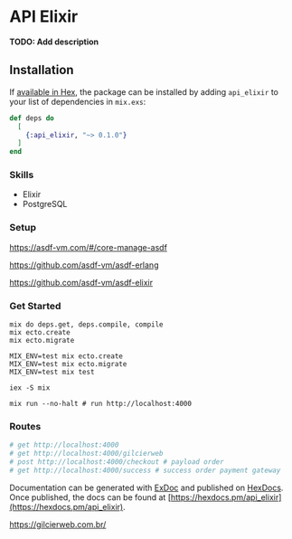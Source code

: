 # API Elixir

**TODO: Add description**

## Installation

If [available in Hex](https://hex.pm/docs/publish), the package can be installed
by adding `api_elixir` to your list of dependencies in `mix.exs`:

```elixir
def deps do
  [
    {:api_elixir, "~> 0.1.0"}
  ]
end
```
### Skills
- Elixir
- PostgreSQL

### Setup
https://asdf-vm.com/#/core-manage-asdf

https://github.com/asdf-vm/asdf-erlang

https://github.com/asdf-vm/asdf-elixir

### Get Started
```shell
mix do deps.get, deps.compile, compile
mix ecto.create 
mix ecto.migrate

MIX_ENV=test mix ecto.create
MIX_ENV=test mix ecto.migrate
MIX_ENV=test mix test

iex -S mix

mix run --no-halt # run http://localhost:4000

```
### Routes
```elixir
# get http://localhost:4000
# get http://localhost:4000/gilcierweb
# post http://localhost:4000/checkout # payload order
# get http://localhost:4000/success # success order payment gateway
```

Documentation can be generated with [ExDoc](https://github.com/elixir-lang/ex_doc)
and published on [HexDocs](https://hexdocs.pm). Once published, the docs can
be found at [https://hexdocs.pm/api_elixir](https://hexdocs.pm/api_elixir).

https://gilcierweb.com.br/
